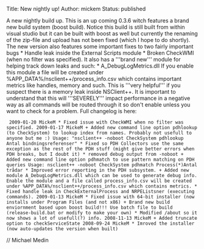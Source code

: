 Title: New nightly up!
Author: mickem
Status: published

A new nightly build up. This is an up coming 0.3.6 witch features a
brand new build system (boost build). Notice this build is still built
from within visual studio but it can be built with boost as well but
currently the renaming of the zip-file and upload has not been fixed
(which I hope to do shortly). The new version also features some
important fixes to two fairly important bugs \* Handle leak inside the
External Scripts module \* Broken CheckWMI (when no filter was
specified). It also has a '''brand new''' module for helping track down
leaks and such: \* A\_DebugLogMetrics.dll If you enable this module a
file will be created under %APP\_DATA%/nsclient++/process\_info.csv
which contains important metrics like handles, memory and such. This is
'''very helpful''' if you suspect there is a memory leak inside
NSClient++. It is important to understand that this will '''SEVERELY'''
impact performance in a negative way as all commands will be routed
through it so don't enable unless you want to check for a problem. Full
changelog is here:

     2009-01-20 MickeM * Fixed issue with CheckWMI when no filter was specified. 2009-01-17 MickeM + Added new command line option pdhlookup (to CheckSystem) to lookup index from names. Probably not usefull to anyone but me :) Usage: "nsclient++ -noboot CheckSystem pdhlookup Antal bindningsreferenser" * Fixed so PDH Collectors use the same exception as the rest of the PDH stuff (might give better errors when PDH breaks, but I doubt it) * removed debug output from -noboot + Added new command line option pdhmatch to use pattern matching on PDH queries Usage: nsclient++ -noboot CheckSystem pdhmatch Process(*)Antal trådar * Improved error reporting in the PDH subsystem. + Added new module A_DebugLogMetrics.dll which can be used to generate debug info. Enable the module and a file called process_info.csv will be created under %APP_DATA%/nsclient++/process_info.csv which contains metrics. * Fixed handle leak in CheckExternalProcess and NRPEListsner (executing commands). 2009-01-13 MickeM * Fixed issue with 64-bit installer (now installs under Program Files (and not x86) + Brand new build enviornment based upon boost build!!! Use batch file to build (release-build.bat or modify to make your own) * Modified /about so it now shows a lot of usefull(?) info. 2008-11-13 MickeM + Added truncate option to checkServiceState 2008-09-24 MickeM * Imroved the installer (now auto-updates the version when built) 

// Michael Medin
